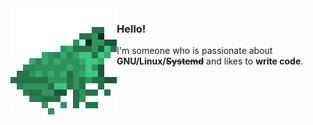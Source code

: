 <img align="left" src="imgs/frog.png">

### Hello!

I'm someone who is passionate about **GNU/Linux/~~Systemd~~** and likes to **write code**.
